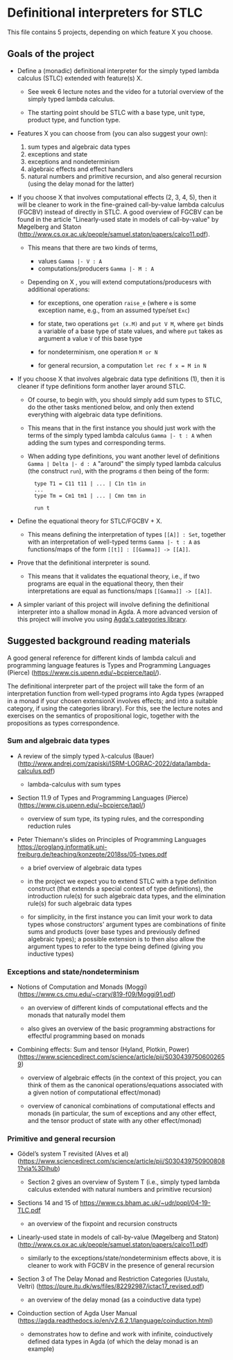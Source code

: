 # Definitional interpreters for STLC

This file contains 5 projects, depending on which feature X you choose.

## Goals of the project

* Define a (monadic) definitional interpreter for the simply typed
  lambda calculus (STLC) extended with feature(s) X.
  
  - See week 6 lecture notes and the video for a tutorial overview
    of the simply typed lambda calculus.
    
  - The starting point should be STLC with a base type, unit type, 
    product type, and function type.

* Features X you can choose from (you can also suggest your own):
  1. sum types and algebraic data types
  2. exceptions and state
  3. exceptions and nondeterminism
  4. algebraic effects and effect handlers
  5. natural numbers and primitive recursion, and
     also general recursion (using the delay monad for the latter)

* If you choose X that involves computational effects (2, 3, 4, 5),
  then it will be cleaner to work in the fine-grained call-by-value
  lambda calculus (FGCBV) instead of directly in STLC. A good overview
  of FGCBV can be found in the article "Linearly-used state in models
  of call-by-value" by Møgelberg and Staton
  (http://www.cs.ox.ac.uk/people/samuel.staton/papers/calco11.pdf).
  
  - This means that there are two kinds of terms, 
  
    - values `Gamma |- V : A`
    - computations/producers `Gamma |- M : A`

  - Depending on X , you will extend computations/producesrs with
    additional operations:
    
    - for exceptions, one operation `raise_e` (where `e` is some 
      exception name, e.g., from an assumed type/set `Exc`)

    - for state, two operations `get (x.M)` and `put V M`, where
      `get` binds a variable of a base type of state values, and
      where `put` takes as argument a value `V` of this base type
      
    - for nondeterminism, one operation `M or N`
    
    - for general recursion, a computation `let rec f x = M in N`

* If you choose X that involves algebraic data type definitions (1), then
  it is cleaner if type definitions form another layer around STLC.

  - Of course, to begin with, you should simply add sum types to STLC, 
    do the other tasks mentioned below, and only then extend everything
    with algebraic data type definitions.
    
  - This means that in the first instance you should just work with 
    the terms of the simply typed lambda calculus `Gamma |- t : A`
    when adding the sum types and corresponding terms.
    
  - When adding type definitions, you want another level of definitions
    `Gamma | Delta |- d : A` "around" the simply typed lambda calculus
    (the construct `run`),  with the programs `d` then being of the form:
    
    ```
      type T1 = C11 t11 | ... | C1n t1n in
      ...
      type Tm = Cm1 tm1 | ... | Cmn tmn in
      
      run t
    ```

* Define the equational theory for STLC/FGCBV + X.

  - This means defining the interpretation of types `[[A]] : Set`, 
    together with an interpretation of well-typed terms `Gamma |- t : A`
    as functions/maps of the form `[[t]] : [[Gamma]] -> [[A]]`.

* Prove that the definitional interpreter is sound.

  - This means that it validates the equational theory, i.e., if 
    two programs are equal in the equational theory, then their
    interpretations are equal as functions/maps `[[Gamma]] -> [[A]]`.

* A simpler variant of this project will involve defining the
  definitional interpreter into a shallow monad in Agda. A more
  advanced version of this project will involve you using
  [Agda's categories library](https://github.com/agda/agda-categories).

## Suggested background reading materials

A good general reference for different kinds of lambda calculi and
programming language features is Types and Programming Languages
(Pierce) (https://www.cis.upenn.edu/~bcpierce/tapl/).

The definitional interpreter part of the project will take the form of
an interpretation function from well-typed programs into Agda types
(wrapped in a monad if your chosen extensionX involves effects; and
into a suitable category, if using the categories library). For this,
see the lecture notes and exercises on the semantics of propositional
logic, together with the propositions as types correspondence.

### Sum and algebraic data types

* A review of the simply typed λ-calculus (Bauer)
  (http://www.andrej.com/zapiski/ISRM-LOGRAC-2022/data/lambda-calculus.pdf)

  - lambda-calculus with sum types

* Section 11.9 of Types and Programming Languages (Pierce)
  (https://www.cis.upenn.edu/~bcpierce/tapl/)

  - overview of sum type, its typing rules, and the corresponding
    reduction rules

* Peter Thiemann's slides on Principles of Programming Languages
  https://proglang.informatik.uni-freiburg.de/teaching/konzepte/2018ss/05-types.pdf 

  - a brief overview of algebraic data types

  - in the project we expect you to extend STLC with a type definition
    construct (that extends a special context of type definitions),
    the introduction rule(s) for such algebraic data types, and the
    elimination rule(s) for such algebraic data types

  - for simplicity, in the first instance you can limit your work to
    data types whose constructors' argument types are combinations of
    finite sums and products (over base types and previously defined
    algebraic types); a possible extension is to then also allow the
    argument types to refer to the type being defined (giving you
    inductive types)

### Exceptions and state/nondeterminism

* Notions of Computation and Monads (Moggi)
  (https://www.cs.cmu.edu/~crary/819-f09/Moggi91.pdf)

  - an overview of different kinds of computational effects and
    the monads that naturally model them

  - also gives an overview of the basic programming abstractions
    for effectful programming based on monads

* Combining effects: Sum and tensor (Hyland, Plotkin, Power)
  (https://www.sciencedirect.com/science/article/pii/S0304397506002659)

  - overview of algebraic effects (in the context of this project,
    you can think of them as the canonical operations/equations
    associated with a given notion of computational effect/monad)
  
  - overview of canonical combinations of computational effects and
    monads (in particular, the sum of exceptions and any other effect,
    and the tensor product of state with any other effect/monad)

### Primitive and general recursion

* Gödel’s system T revisited (Alves et al) 
  (https://www.sciencedirect.com/science/article/pii/S0304397509008081?via%3Dihub)

  - Section 2 gives an overview of System T (i.e., simply typed lambda
    calculus extended with natural numbers and primitive recursion)

* Sections 14 and 15 of https://www.cs.bham.ac.uk/~udr/popl/04-19-TLC.pdf

  - an overview of the fixpoint and recursion constructs

* Linearly-used state in models of call-by-value (Møgelberg and Staton)
  (http://www.cs.ox.ac.uk/people/samuel.staton/papers/calco11.pdf)
  
  - similarly to the exceptions/state/nondeterminism effects above, it
    is cleaner to work with FGCBV in the presence of general recursion

* Section 3 of The Delay Monad and Restriction Categories (Uustalu,
  Veltri) (https://pure.itu.dk/ws/files/82292987/ictac17_revised.pdf)

  - an overview of the delay monad (as a coinductive data type)

* Coinduction section of Agda User Manual
  (https://agda.readthedocs.io/en/v2.6.2.1/language/coinduction.html)

  - demonstrates how to define and work with infinite, coinductively
    defined data types in Agda (of which the delay monad is an example)
